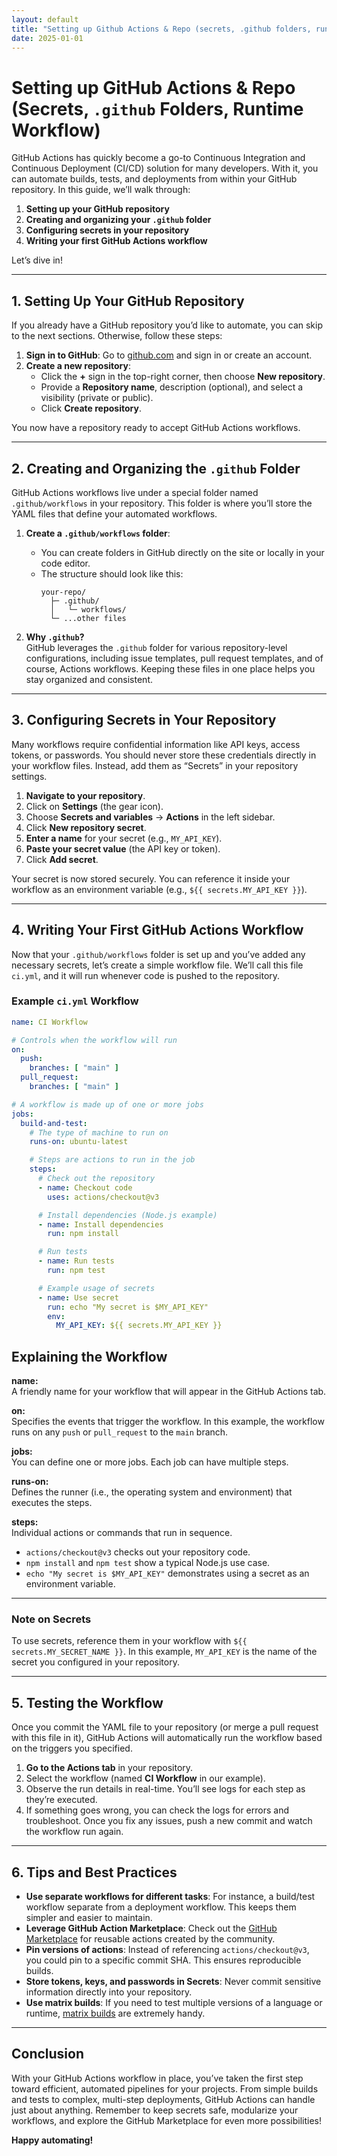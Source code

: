 ```yaml
---
layout: default
title: "Setting up Github Actions & Repo (secrets, .github folders, runtime workflow)"
date: 2025-01-01
---
```



# Setting up GitHub Actions & Repo (Secrets, `.github` Folders, Runtime Workflow)

GitHub Actions has quickly become a go-to Continuous Integration and Continuous Deployment (CI/CD) solution for many developers. With it, you can automate builds, tests, and deployments from within your GitHub repository. In this guide, we’ll walk through:

1. **Setting up your GitHub repository**  
2. **Creating and organizing your `.github` folder**  
3. **Configuring secrets in your repository**  
4. **Writing your first GitHub Actions workflow**  

Let’s dive in!

---

## 1. Setting Up Your GitHub Repository

If you already have a GitHub repository you’d like to automate, you can skip to the next sections. Otherwise, follow these steps:

1. **Sign in to GitHub**: Go to [github.com](https://github.com) and sign in or create an account.
2. **Create a new repository**:
   - Click the **+** sign in the top-right corner, then choose **New repository**.
   - Provide a **Repository name**, description (optional), and select a visibility (private or public).
   - Click **Create repository**.

You now have a repository ready to accept GitHub Actions workflows.

---

## 2. Creating and Organizing the `.github` Folder

GitHub Actions workflows live under a special folder named `.github/workflows` in your repository. This folder is where you’ll store the YAML files that define your automated workflows.

1. **Create a `.github/workflows` folder**:
   - You can create folders in GitHub directly on the site or locally in your code editor.
   - The structure should look like this:
     ```
     your-repo/
       ├─ .github/
       │   └─ workflows/
       └─ ...other files
     ```

2. **Why `.github`?**  
   GitHub leverages the `.github` folder for various repository-level configurations, including issue templates, pull request templates, and of course, Actions workflows. Keeping these files in one place helps you stay organized and consistent.

---

## 3. Configuring Secrets in Your Repository

Many workflows require confidential information like API keys, access tokens, or passwords. You should never store these credentials directly in your workflow files. Instead, add them as “Secrets” in your repository settings.

1. **Navigate to your repository**.
2. Click on **Settings** (the gear icon).
3. Choose **Secrets and variables** → **Actions** in the left sidebar.
4. Click **New repository secret**.
5. **Enter a name** for your secret (e.g., `MY_API_KEY`).
6. **Paste your secret value** (the API key or token).
7. Click **Add secret**.

Your secret is now stored securely. You can reference it inside your workflow as an environment variable (e.g., `${{ secrets.MY_API_KEY }}`).

---

## 4. Writing Your First GitHub Actions Workflow

Now that your `.github/workflows` folder is set up and you’ve added any necessary secrets, let’s create a simple workflow file. We’ll call this file `ci.yml`, and it will run whenever code is pushed to the repository.

### Example `ci.yml` Workflow

```yaml
name: CI Workflow

# Controls when the workflow will run
on:
  push:
    branches: [ "main" ]
  pull_request:
    branches: [ "main" ]

# A workflow is made up of one or more jobs
jobs:
  build-and-test:
    # The type of machine to run on
    runs-on: ubuntu-latest

    # Steps are actions to run in the job
    steps:
      # Check out the repository
      - name: Checkout code
        uses: actions/checkout@v3

      # Install dependencies (Node.js example)
      - name: Install dependencies
        run: npm install

      # Run tests
      - name: Run tests
        run: npm test

      # Example usage of secrets
      - name: Use secret
        run: echo "My secret is $MY_API_KEY"
        env:
          MY_API_KEY: ${{ secrets.MY_API_KEY }}
```

## Explaining the Workflow

**name:**  
A friendly name for your workflow that will appear in the GitHub Actions tab.

**on:**  
Specifies the events that trigger the workflow. In this example, the workflow runs on any `push` or `pull_request` to the `main` branch.

**jobs:**  
You can define one or more jobs. Each job can have multiple steps.

**runs-on:**  
Defines the runner (i.e., the operating system and environment) that executes the steps.

**steps:**  
Individual actions or commands that run in sequence.

- `actions/checkout@v3` checks out your repository code.  
- `npm install` and `npm test` show a typical Node.js use case.  
- `echo "My secret is $MY_API_KEY"` demonstrates using a secret as an environment variable.

---

### Note on Secrets

To use secrets, reference them in your workflow with <code>${{ secrets.MY_SECRET_NAME }}</code>. In this example, `MY_API_KEY` is the name of the secret you configured in your repository.

---

## 5. Testing the Workflow

Once you commit the YAML file to your repository (or merge a pull request with this file in it), GitHub Actions will automatically run the workflow based on the triggers you specified.

1. **Go to the Actions tab** in your repository.  
2. Select the workflow (named **CI Workflow** in our example).  
3. Observe the run details in real-time. You’ll see logs for each step as they’re executed.  
4. If something goes wrong, you can check the logs for errors and troubleshoot. Once you fix any issues, push a new commit and watch the workflow run again.

---

## 6. Tips and Best Practices

- **Use separate workflows for different tasks**: For instance, a build/test workflow separate from a deployment workflow. This keeps them simpler and easier to maintain.  
- **Leverage GitHub Action Marketplace**: Check out the [GitHub Marketplace](https://github.com/marketplace?type=actions) for reusable actions created by the community.  
- **Pin versions of actions**: Instead of referencing `actions/checkout@v3`, you could pin to a specific commit SHA. This ensures reproducible builds.  
- **Store tokens, keys, and passwords in Secrets**: Never commit sensitive information directly into your repository.  
- **Use matrix builds**: If you need to test multiple versions of a language or runtime, [matrix builds](https://docs.github.com/en/actions/using-jobs/using-a-build-matrix-for-jobs) are extremely handy.

---

## Conclusion

With your GitHub Actions workflow in place, you’ve taken the first step toward efficient, automated pipelines for your projects. From simple builds and tests to complex, multi-step deployments, GitHub Actions can handle just about anything. Remember to keep secrets safe, modularize your workflows, and explore the GitHub Marketplace for even more possibilities!

**Happy automating!**





